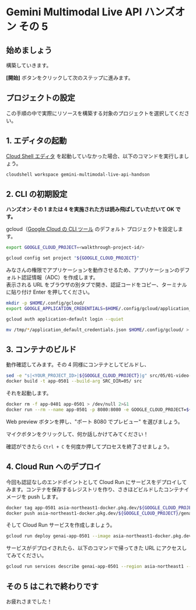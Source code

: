 # Gemini Multimodal Live API ハンズオン その 5

## 始めましょう

構築していきます。

<walkthrough-tutorial-duration duration="10"></walkthrough-tutorial-duration>
<walkthrough-tutorial-difficulty difficulty="2"></walkthrough-tutorial-difficulty>

**[開始]** ボタンをクリックして次のステップに進みます。

## プロジェクトの設定

この手順の中で実際にリソースを構築する対象のプロジェクトを選択してください。

<walkthrough-project-setup></walkthrough-project-setup>

## 1. エディタの起動

[Cloud Shell エディタ](https://cloud.google.com/shell/docs/launching-cloud-shell-editor?hl=ja) を起動していなかった場合、以下のコマンドを実行しましょう。

```bash
cloudshell workspace gemini-multimodal-live-api-handson
```

## 2. CLI の初期設定

**ハンズオン その 1 または 4 を実施された方は読み飛ばしていただいて OK です。**

gcloud（[Google Cloud の CLI ツール](https://cloud.google.com/sdk/gcloud?hl=ja) のデフォルト プロジェクトを設定します。

```bash
export GOOGLE_CLOUD_PROJECT=<walkthrough-project-id/>
```

```bash
gcloud config set project "${GOOGLE_CLOUD_PROJECT}"
```

みなさんの権限でアプリケーションを動作させるため、アプリケーションのデフォルト認証情報（ADC）を作成します。  
表示される URL をブラウザの別タブで開き、認証コードをコピー、ターミナルに貼り付け Enter を押してください。

```bash
mkdir -p $HOME/.config/gcloud/
export GOOGLE_APPLICATION_CREDENTIALS=$HOME/.config/gcloud/application_default_credentials.json
```

```bash
gcloud auth application-default login --quiet
```

```bash
mv /tmp/*/application_default_credentials.json $HOME/.config/gcloud/ > /dev/null 2>&1
```

## 3. コンテナのビルド

動作確認してみます。その 4 同様にコンテナとしてビルドし、

```bash
sed -e "s|<YOUR_PROJECT_ID>|${GOOGLE_CLOUD_PROJECT}|g" src/05/01-video-and-audio.html > src/05/index.html
docker build -t app-0501 --build-arg SRC_DIR=05/ src
```

それを起動します。

```bash
docker rm -f app-0401 app-0501 > /dev/null 2>&1
docker run --rm --name app-0501 -p 8080:8080 -e GOOGLE_CLOUD_PROJECT=${GOOGLE_CLOUD_PROJECT} -e GOOGLE_APPLICATION_CREDENTIALS=/tmp/creds.json -v ${GOOGLE_APPLICATION_CREDENTIALS}:/tmp/creds.json app-0501
```

Web preview ボタンを押し、"ポート 8080 でプレビュー" を選びましょう。  
<walkthrough-web-preview-icon/>

マイクボタンをクリックして、何か話しかけてみてください！

確認ができたら `Ctrl + C` を何度か押してプロセスを終了させましょう。

## 4. Cloud Run へのデプロイ

今回も認証なしのエンドポイントとして Cloud Run にサービスをデプロイしてみます。コンテナを保存するレジストリを作り、さきほどビルドしたコンテナイメージを push します。

```bash
docker tag app-0501 asia-northeast1-docker.pkg.dev/${GOOGLE_CLOUD_PROJECT}/genai/app:0501
docker push asia-northeast1-docker.pkg.dev/${GOOGLE_CLOUD_PROJECT}/genai/app:0501
```

そして Cloud Run サービスを作成しましょう。

```bash
gcloud run deploy genai-app-0501 --image asia-northeast1-docker.pkg.dev/${GOOGLE_CLOUD_PROJECT}/genai/app:0501 --region asia-northeast1 --platform managed --allow-unauthenticated --quiet
```

サービスがデプロイされたら、以下のコマンドで帰ってきた URL にアクセスしてみてください。

```bash
gcloud run services describe genai-app-0501 --region asia-northeast1 --format='value(status.address.url)'
```

## その 5 はこれで終わりです

<walkthrough-conclusion-trophy></walkthrough-conclusion-trophy>

お疲れさまでした！

